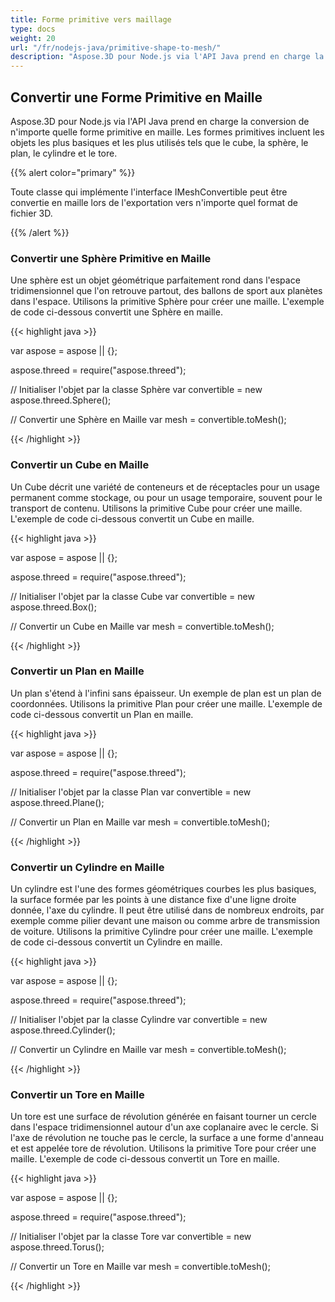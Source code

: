 ```yaml
---
title: Forme primitive vers maillage
type: docs
weight: 20
url: "/fr/nodejs-java/primitive-shape-to-mesh/"
description: "Aspose.3D pour Node.js via l'API Java prend en charge la conversion de n'importe quelle forme primitive en maillage. Les formes primitives incluent les objets les plus basiques et couramment utilisés comme le cube, la sphère, le plan, le cylindre et le tore."
---
```


## **Convertir une Forme Primitive en Maille**
Aspose.3D pour Node.js via l'API Java prend en charge la conversion de n'importe quelle forme primitive en maille. Les formes primitives incluent les objets les plus basiques et les plus utilisés tels que le cube, la sphère, le plan, le cylindre et le tore.

{{% alert color="primary" %}}

Toute classe qui implémente l'interface IMeshConvertible peut être convertie en maille lors de l'exportation vers n'importe quel format de fichier 3D.

{{% /alert %}}
### **Convertir une Sphère Primitive en Maille**
Une sphère est un objet géométrique parfaitement rond dans l'espace tridimensionnel que l'on retrouve partout, des ballons de sport aux planètes dans l'espace. Utilisons la primitive Sphère pour créer une maille.
L'exemple de code ci-dessous convertit une Sphère en maille.

{{< highlight java >}}

var aspose = aspose || {};

aspose.threed = require("aspose.threed");

// Initialiser l'objet par la classe Sphère
var convertible = new aspose.threed.Sphere();

// Convertir une Sphère en Maille
var mesh = convertible.toMesh();

{{< /highlight >}}

### **Convertir un Cube en Maille**
Un Cube décrit une variété de conteneurs et de réceptacles pour un usage permanent comme stockage, ou pour un usage temporaire, souvent pour le transport de contenu. Utilisons la primitive Cube pour créer une maille. L'exemple de code ci-dessous convertit un Cube en maille.

{{< highlight java >}}

var aspose = aspose || {};

aspose.threed = require("aspose.threed");

// Initialiser l'objet par la classe Cube
var convertible = new aspose.threed.Box();

// Convertir un Cube en Maille
var mesh = convertible.toMesh();

{{< /highlight >}}

### **Convertir un Plan en Maille**
Un plan s'étend à l'infini sans épaisseur. Un exemple de plan est un plan de coordonnées. Utilisons la primitive Plan pour créer une maille. L'exemple de code ci-dessous convertit un Plan en maille.

{{< highlight java >}}

var aspose = aspose || {};

aspose.threed = require("aspose.threed");

// Initialiser l'objet par la classe Plan
var convertible = new aspose.threed.Plane();

// Convertir un Plan en Maille
var mesh = convertible.toMesh();

{{< /highlight >}}

### **Convertir un Cylindre en Maille**
Un cylindre est l'une des formes géométriques courbes les plus basiques, la surface formée par les points à une distance fixe d'une ligne droite donnée, l'axe du cylindre. Il peut être utilisé dans de nombreux endroits, par exemple comme pilier devant une maison ou comme arbre de transmission de voiture. Utilisons la primitive Cylindre pour créer une maille. L'exemple de code ci-dessous convertit un Cylindre en maille.

{{< highlight java >}}

var aspose = aspose || {};

aspose.threed = require("aspose.threed");

// Initialiser l'objet par la classe Cylindre
var convertible = new aspose.threed.Cylinder();

// Convertir un Cylindre en Maille
var mesh = convertible.toMesh();

{{< /highlight >}}

### **Convertir un Tore en Maille**
Un tore est une surface de révolution générée en faisant tourner un cercle dans l'espace tridimensionnel autour d'un axe coplanaire avec le cercle. Si l'axe de révolution ne touche pas le cercle, la surface a une forme d'anneau et est appelée tore de révolution. Utilisons la primitive Tore pour créer une maille. L'exemple de code ci-dessous convertit un Tore en maille.

{{< highlight java >}}

var aspose = aspose || {};

aspose.threed = require("aspose.threed");

// Initialiser l'objet par la classe Tore
var convertible = new aspose.threed.Torus();

// Convertir un Tore en Maille
var mesh = convertible.toMesh();

{{< /highlight >}}